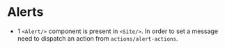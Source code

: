 # Alerts

-  1 `<Alert/>` component is present
in `<Site/>`. In order to set a message need to
dispatch an action from  `actions/alert-actions`.
